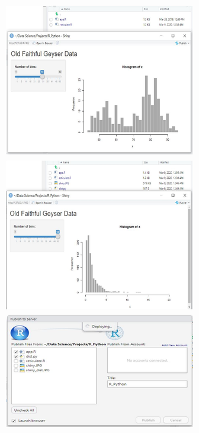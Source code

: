 <p align="center">
  <img width="800" height="400" src="https://github.com/ankur715/python_R_businessanalytics/blob/master/R_python/shiny.JPG"> 
</p>


<p align="center">
  <img width="600" height="400" src="https://github.com/ankur715/python_R_businessanalytics/blob/master/R_python/shiny_dist.JPG"> 
</p>


<p align="center">
  <img width="600" height="300" src="https://github.com/ankur715/python_R_businessanalytics/blob/master/R_python/publish.JPG"> 
</p>
